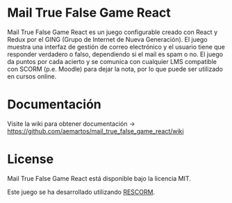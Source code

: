 # Mail True False Game React

Mail True False Game React es un juego configurable creado con React y Redux por el GING (Grupo de Internet de Nueva Generación).
El juego muestra una interfaz de gestión de correo electrónico y el usuario tiene que responder verdadero o falso, dependiendo si el mail es spam o no.
El juego da puntos por cada acierto y se comunica con cualquier LMS compatible con SCORM (p.e. Moodle) para dejar la nota, por lo que puede ser utilizado en cursos online.


# Documentación
Visite la wiki para obtener documentación -> https://github.com/aemartos/mail_true_false_game_react/wiki


# License

Mail True False Game React está disponible bajo la licencia MIT.

Este juego se ha desarrollado utilizando [RESCORM](https://github.com/agordillo/RESCORM).
